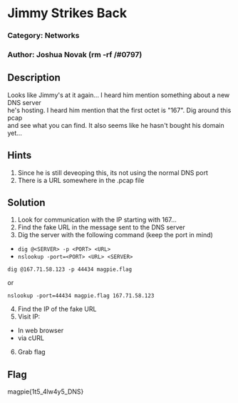 # Jimmy Strikes Back
### Category: Networks
### Author: Joshua Novak (rm -rf /#0797)

## Description
Looks like Jimmy's at it again... I heard him mention something about a new DNS server  
he's hosting. I heard him mention that the first octet is "167". Dig around this pcap  
and see what you can find. It also seems like he hasn't bought his domain yet...

## Hints
1. Since he is still deveoping this, its not using the normal DNS port
2. There is a URL somewhere in the .pcap file

## Solution
1. Look for communication with the IP starting with 167...
2. Find the fake URL in the message sent to the DNS server
3. Dig the server with the following command (keep the port in mind)
  - `dig @<SERVER> -p <PORT> <URL>`
  - `nslookup -port=<PORT> <URL> <SERVER>`
```
dig @167.71.58.123 -p 44434 magpie.flag
```
or
```
nslookup -port=44434 magpie.flag 167.71.58.123
```
4. Find the IP of the fake URL
5. Visit IP:
  - In web browser
  - via cURL
6. Grab flag

## Flag
magpie{1t5_4lw4y5_DNS}
